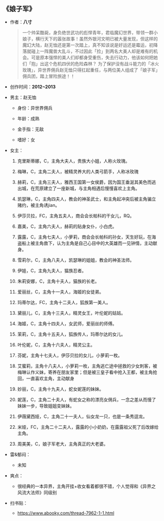 ## 《娘子军》

- 作者：**八寸**
  
    > 一个帅呆酷毙，身负绝世武功的彪悍青年，君临魔幻世界，带领一群小娘子，横行天下的嚣张故事！虽然外银河文明已被大量发现，但这样的魔幻大陆，赵无恤还是第一次踏上，真不知该说是好运还是霉运，初降落就碰上一阵魔兽大乱斗，不过因此「捡」到两名大美人却是难有的机会。可是原本强悍的美人们却都身受重伤，失去行动力，他该如何把她们「抱」出这个危机四伏的危险森林？ 为了保护没有战斗能力的「冰火玫瑰」，异世界佣兵赵无恤只得扛起重任，与两位美人组成了「娘子军」佣兵团，踏上冒险旅途！！

- 创作时间：**2012~2013**

- 男主：赵无恤

  * 身份：异世界佣兵
  
  * 年龄：成熟
  * 金手指：无敌
  * 嗜好：女

- 女主：

  1. 克里斯蒂娜，C，主角大夫人，贵族大小姐，人称火玫瑰。

  2. 梅琳，C，主角二夫人，被精灵养大的人类弓箭手，人称冰玫瑰
  3. 赫莉，C，主角三夫人，雅西王国第一女侯爵，因为国王垂涎其美色而逃出城，在荒原建立了一座新城，与主角相遇后慢慢喜欢上主角。
  4. 凯瑟琳，C，主角四夫人，教会的神圣武士，和主角起冲突后被主角骗立赌约，被主角诱jian。
  5. 伊莎贝拉，FC，主角五夫人，商会会长帕科的干女儿，RQ。
  6. 嘉美，C，主角六夫人，赫莉的贴身女仆，小白虎。
  7. 露露，C，主角七夫人，小萝莉，商会会长帕科的孙女，天生好玩，在海盗船上被主角救下，认为主角是自己心目中的大英雄而一见钟情，主动献身。
  8. 雪莉尔，C，主角八夫人，凯瑟琳的姐姐，教会的神圣法师。
  9.  伊娃，C，主角九夫人，猫族忍者。
  10. 朱莉安娜，C，主角十夫人，猫族的长老。
  11. 爱丽丝，C，主角十一夫人，海姬的女徒弟。
  12. 玛蒂尔达，FC，主角十二夫人，狐族第一美人。
  13. 黛丽儿，C，主角十三夫人，精灵女王，叶伦妮的姑姑。
  14. 海姬，C，主角十四夫人，女武师，爱丽丝的师傅。
  15. 茉莉，C，主角十五夫人，狐族传人，玛蒂尔达的女儿。
  16. 叶伦妮，C，主角十六夫人，精灵公主。
  17. 芬妮，主角十七夫人，伊莎贝拉的女儿，小萝莉一枚。
  18. 艾蜜莉，主角十八夫人，小萝莉一枚，主角逃亡途中拯救的少女刺客，被梅琳认作义妹，寄养在朋友家里；但是被三皇子看中抢入王都，被主角抢回，一直喜欢主角，主动献身

  19. 妙丽，C，主角十九夫人，蛇女妮莲的妹妹。
  20. 妮莲，C，主角二十夫人，有蛇女之称的漂亮女佣兵，一念之差从而慢了妹妹一步，导致姐姐变妹妹。
  21. 伊薇黛西娅，C，主角二十一夫人，仙女龙一只，也是一条秀逗龙。
  22. 米娅，FC，主角二十二夫人，露露的小小奶奶，在露露祖父死了后改嫁给主角。
  23. 周美美，C，娘子军老大，主角真正的大老婆。


- 雷&郁闷：

  * 未知

- 爽点：
  
  * 很经典的一本异界，主角开挂+收女看着都很不错，个人觉得和《异界之风流大法师》同级别

- 扫书贴：
  
  * <https://www.abooky.com/thread-7962-1-1.html>
